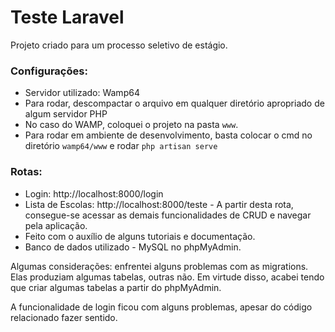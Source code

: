 # Teste Laravel

Projeto criado para um processo seletivo de estágio.

### Configurações:
- Servidor utilizado: Wamp64
- Para rodar, descompactar o arquivo em qualquer diretório apropriado de algum servidor PHP
- No caso do WAMP, coloquei o projeto na pasta `www`.
- Para rodar em ambiente de desenvolvimento, basta colocar o cmd no diretório `wamp64/www` e rodar `php artisan serve`

### Rotas:
- Login: http://localhost:8000/login
- Lista de Escolas: http://localhost:8000/teste - A partir desta rota, consegue-se acessar as demais funcionalidades de CRUD e navegar pela aplicação.
- Feito com o auxílio de alguns tutoriais e documentação.
- Banco de dados utilizado - MySQL no phpMyAdmin.

Algumas considerações:
enfrentei alguns problemas com as migrations. Elas produziam algumas tabelas, outras não. Em virtude disso, acabei tendo que criar algumas tabelas a partir do phpMyAdmin.

A funcionalidade de login ficou com alguns problemas, apesar do código relacionado fazer sentido.

 

